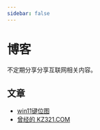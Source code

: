 ```yaml
---
sidebar: false
---
```



# 博客

不定期分享分享互联网相关内容。

## 文章

- [win11键位图](./1-win11-kaq-keyborad.md)
- [曾经的 KZ321.COM](./2-kz321-site.md)



<Valink/>